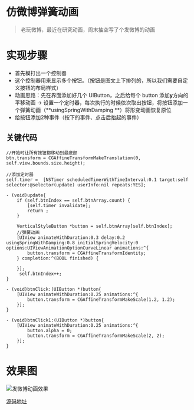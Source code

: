 # 仿微博弹簧动画

> 老玩微博，最近在研究动画，周末抽空写了个发微博的动画



# 实现步骤

- 首先模打出一个控制器
- 这个控制器用来显示多个按钮。（按钮是图文上下排列的，所以我们需要自定义按钮的布局样式）
- 动画思路：先在界面添加好几个 UIButton，之后给每个 button 添加**y**方向的平移动画 -> 设置一个定时器，每次执行的时候依次取出按钮，将按钮添加一个弹簧动画（**usingSpringWithDamping **）将形变动画恢复原位 
- 给按钮添加2种事件（按下的事件、点击后抬起的事件）

## 关键代码

```
//开始时让所有按钮都移动到最底部
btn.transform = CGAffineTransformMakeTranslation(0, self.view.bounds.size.height);
        
//添加定时器
self.timer =  [NSTimer scheduledTimerWithTimeInterval:0.1 target:self selector:@selector(update) userInfo:nil repeats:YES];
 
- (void)update{
    if (self.btnIndex == self.btnArray.count) {
        [self.timer invalidate];
        return ;
    }
    
    VerticalStyleButton *button = self.btnArray[self.btnIndex];
    //弹簧动画
    [UIView animateWithDuration:0.3 delay:0.2 usingSpringWithDamping:0.8 initialSpringVelocity:0 options:UIViewAnimationOptionCurveLinear animations:^{
        button.transform = CGAffineTransformIdentity;
    } completion:^(BOOL finished) {
       
    }];
     self.btnIndex++;
}

- (void)btnClick:(UIButton *)button{
    [UIView animateWithDuration:0.25 animations:^{
        button.transform = CGAffineTransformMakeScale(1.2, 1.2);
    }];
}

- (void)btnClick1:(UIButton *)button{
    [UIView animateWithDuration:0.25 animations:^{
        button.alpha = 0;
        button.transform = CGAffineTransformMakeScale(2, 2);
    }];
}
```



# 效果图


![发微博动画效果](https://github.com/FantasticLBP/knowledge-kit/blob/master/assets/QQ20180610-225937-HD.gif)





[源码地址](https://github.com/FantasticLBP/BlogDemos/tree/master/微博发帖动画)

